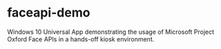# faceapi-demo
Windows 10 Universal App demonstrating the usage of Microsoft Project Oxford Face APIs in a hands-off kiosk environment.
